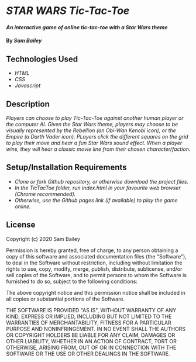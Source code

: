 # _STAR WARS Tic-Tac-Toe_

#### _An interactive game of online tic-tac-toe with a Star Wars theme_

#### By _**Sam Bailey**_

## Technologies Used

* _HTML_
* _CSS_
* _Javascript_


## Description

_Players can choose to play Tic-Tac-Toe against another human player or the computer AI. Given the Star Wars theme, players may choose to be visually represented by the Rebellion (an Obi-Wan Kenobi icon), or the Empire (a Darth Vader icon). PLayers click the different squares on the grid to play their move and hear a fun Star Wars sound effect. When a player wins, they will hear a classic movie line from their chosen character/faction._

## Setup/Installation Requirements

* _Clone or fork Github repository, or otherwise download the project files._
* _In the TicTacToe folder, run index.html in your favourite web browser (Chrome recommended)._
* _Otherwise, use the Github pages link (if available) to play the game online._

## License

Copyright (c) 2020 Sam Bailey

Permission is hereby granted, free of charge, to any person obtaining a copy of this software and associated documentation files (the "Software"), to deal in the Software without restriction, including without limitation the rights to use, copy, modify, merge, publish, distribute, sublicense, and/or sell copies of the Software, and to permit persons to whom the Software is furnished to do so, subject to the following conditions:

The above copyright notice and this permission notice shall be included in all copies or substantial portions of the Software.

THE SOFTWARE IS PROVIDED "AS IS", WITHOUT WARRANTY OF ANY KIND, EXPRESS OR IMPLIED, INCLUDING BUT NOT LIMITED TO THE WARRANTIES OF MERCHANTABILITY, FITNESS FOR A PARTICULAR PURPOSE AND NONINFRINGEMENT. IN NO EVENT SHALL THE AUTHORS OR COPYRIGHT HOLDERS BE LIABLE FOR ANY CLAIM, DAMAGES OR OTHER LIABILITY, WHETHER IN AN ACTION OF CONTRACT, TORT OR OTHERWISE, ARISING FROM, OUT OF OR IN CONNECTION WITH THE SOFTWARE OR THE USE OR OTHER DEALINGS IN THE SOFTWARE.